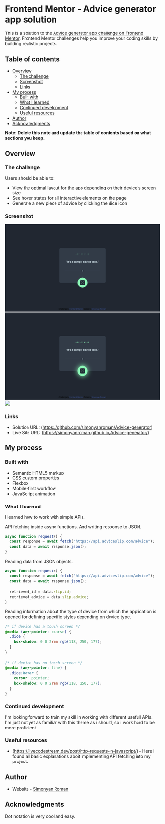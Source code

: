 # Frontend Mentor - Advice generator app solution

This is a solution to the [Advice generator app challenge on Frontend Mentor](https://www.frontendmentor.io/challenges/advice-generator-app-QdUG-13db). Frontend Mentor challenges help you improve your coding skills by building realistic projects.

## Table of contents

- [Overview](#overview)
  - [The challenge](#the-challenge)
  - [Screenshot](#screenshot)
  - [Links](#links)
- [My process](#my-process)
  - [Built with](#built-with)
  - [What I learned](#what-i-learned)
  - [Continued development](#continued-development)
  - [Useful resources](#useful-resources)
- [Author](#author)
- [Acknowledgments](#acknowledgments)

**Note: Delete this note and update the table of contents based on what sections you keep.**

## Overview

### The challenge

Users should be able to:

- View the optimal layout for the app depending on their device's screen size
- See hover states for all interactive elements on the page
- Generate a new piece of advice by clicking the dice icon

### Screenshot

![](./screenshotDesktop1.png)
![](./screenshotDesktop2.png)
![](./screenshotMobile1.png.png)

### Links

- Solution URL: (https://github.com/simonyanroman/Advice-generator)
- Live Site URL: (https://simonyanroman.github.io/Advice-generator/)

## My process

### Built with

- Semantic HTML5 markup
- CSS custom properties
- Flexbox
- Mobile-first workflow
- JavaScript animation

### What I learned

I learned how to work with simple APIs.

API fetching inside async functions. And writing response to JSON.

```js
async function request() {
  const response = await fetch("https://api.adviceslip.com/advice");
  const data = await response.json();
}
```

Reading data from JSON objects.

```js
async function request() {
  const response = await fetch("https://api.adviceslip.com/advice");
  const data = await response.json();

  retrieved_id = data.slip.id;
  retrieved_advice = data.slip.advice;
}
```

Reading information about the type of device from which the application is opened for defining specific styles depending on device type.
```css
/* if device has a touch screen */
@media (any-pointer: coarse) {
  .dice {
    box-shadow: 0 0 2rem rgb(118, 250, 177);
  }
}

/* if device has no touch screen */
@media (any-pointer: fine) {
  .dice:hover {
    cursor: pointer;
    box-shadow: 0 0 2rem rgb(118, 250, 177);
  }
}
```


### Continued development

I'm looking forward to train my skill in working with different usefull APIs. I'm just not yet as familiar with this theme as i should, so i work hard to be more proficient.

### Useful resources

- (https://livecodestream.dev/post/http-requests-in-javascript/) - Here i found all basic explanations aboit implementing API fetching into my project.

## Author

- Website - [Simonyan Roman](https://www.linkedin.com/in/simonyanrr)

## Acknowledgments

Dot notation is very cool and easy.

